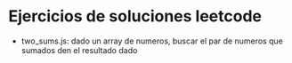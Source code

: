 # Ejercicios de soluciones leetcode
+ two_sums.js: dado un array de numeros, buscar el par de numeros que sumados den el resultado dado